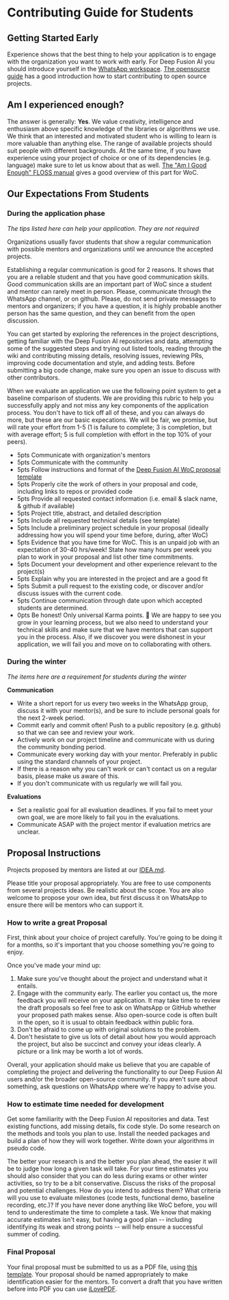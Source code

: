 # Contributing Guide for Students

## Getting Started Early

Experience shows that the best thing to help your application is to engage with the
organization you want to work with early. For Deep Fusion AI you should introduce yourself in the [WhatsApp workspace](https://chat.whatsapp.com/IrVPYeWtS0p8uEpvomBZFH). [The opensource guide](https://opensource.guide/how-to-contribute/) has a
good introduction how to start contributing to open source projects.

## Am I experienced enough?

The answer is generally: **Yes**. We value creativity, intelligence and
enthusiasm above specific knowledge of the libraries or algorithms we use. We
think that an interested and motivated student who is willing to learn is more
valuable than anything else. The range of available projects should suit people
with different backgrounds. At the same time, if you have experience using your
project of choice or one of its dependencies (e.g. language) make sure to let
us know about that as well.
[The "Am I Good Enough" FLOSS manual](http://write.flossmanuals.net/gsocstudentguide/am-i-good-enough/)
gives a good overview of this part for WoC.

## Our Expectations From Students

### During the application phase

*The tips listed here can help your application. They are not required*

Organizations usually favor students that show a regular communication with
possible mentors and organizations until we announce the accepted projects.

Establishing a regular communication is good for 2 reasons. It shows that you are a reliable student and that you have good communication skills. Good communication skills are an important part of WoC since a student and mentor can rarely meet in person. Please, communicate through the WhatsApp channel, or on github. Please, do not send private messages to mentors and organizers; if you have a question, it is highly probable another person has the same question, and they can benefit from the open discussion.

You can get started by exploring the references in the project descriptions, getting familiar with the Deep Fusion AI repositories and data, attempting some of the suggested steps and trying out listed tools, reading through the wiki and contributing missing details, resolving issues, reviewing PRs, improving code documentation and style, and adding tests.  Before submitting a big code change, make sure you open an issue to discuss with other contributors. 

When we evaluate an application we use the following point system to get a baseline comparison of students. We are providing this rubric to help you successfully apply and not miss any key components of the application process. You don't have to tick off all of these, and you can always do more, but these are our basic expecations. We will be fair, we promise, but will rate your effort from 1-5 (1 is failure to complete; 3 is completion, but with average effort; 5 is full completion with effort in the top 10% of your peers).

- 5pts Communicate with organization's mentors
- 5pts Communicate with the community
- 5pts Follow instructions and format of the [Deep Fusion AI WoC proposal template](https://github.com/DeepFusionAI/social-distance-detector/blob/master/STUDENT-proposal-template.md)
- 5pts Properly cite the work of others in your proposal and code, including links to repos or provided code
- 5pts Provide all requested contact information (i.e. email & slack name, & github if available)
- 5pts Project title, abstract, and detailed description
- 5pts Include all requested technical details (see template)
- 5pts Include a preliminary project schedule in your proposal (ideally addressing how you will spend your time before, during, after WoC)
- 5pts Evidence that you have time for WoC. This is an unpaid job with an expectation of 30-40 hrs/week! State how many hours per week you plan to work in your proposal and list other time commitments.
- 5pts Document your development and other experience relevant to the project(s)
- 5pts Explain why you are interested in the project and are a good fit
- 5pts Submit a pull request to the existing code, or discover and/or discuss issues with the current code.
- 5pts Continue communication through date upon which accepted students are determined.
- 0pts Be honest! Only universal Karma points. 🙂 We are happy to see you grow in your learning process, but we also need to understand your technical skills and make sure that we have mentors that can support you in the process. Also, if we discover you were dishonest in your application, we will fail you and move on to collaborating with others.

### During the winter

*The items here are a requirement for students during the winter*

**Communication**

- Write a short report for us every two weeks in the WhatsApp group, discuss it with your mentor(s), and be sure to include personal goals for the next 2-week period.
- Commit early and commit often! Push to a public repository (e.g. github) so
  that we can see and review your work.
- Actively work on our project timeline and communicate with us during the
  community bonding period.
- Communicate every working day with your mentor. Preferably in public using the
  standard channels of your project.
- If there is a reason why you can't work or can't contact us on a regular basis,
  please make us aware of this.
- If you don't communicate with us regularly we will fail you.

**Evaluations**

- Set a realistic goal for all evaluation deadlines. If you fail to meet your own goal, we are more likely to fail you in the evaluations.
- Communicate ASAP with the project mentor if evaluation metrics are unclear.

## Proposal Instructions

Projects proposed by mentors are listed at our [IDEA.md](https://github.com/DeepFusionAI/social-distance-detector/blob/master/IDEA.md).

Please title your proposal appropriately. You are free to use components from several projects ideas. Be realistic about the scope. You are also welcome to propose your own idea, but first discuss it on WhatsApp to ensure there will be mentors who can support it.

### How to write a great Proposal

First, think about your choice of project carefully. You're going to be doing it for a months, so it's important that you choose something you're going to enjoy. 

Once you've made your mind up:

1. Make sure you've thought about the project and understand what it entails.
2. Engage with the community early. The earlier you contact us, the more feedback you will receive on your application. It may take time to review the draft proposals so feel free to ask on WhatsApp or GitHub whether your proposed path makes sense. Also open-source code is often built in the open, so it is usual to obtain feedback within public fora.
3. Don't be afraid to come up with original solutions to the problem.
4. Don't hesistate to give us lots of detail about how you would approach the project, but also be succinct and convey your ideas clearly. A picture or a link may be worth a lot of words.

Overall, your application should make us believe that you are capable of completing the project and delivering the functionality to our Deep Fusion AI users and/or the broader open-source community. If you aren't sure about something, ask questions on WhatsApp where we're happy to advise you.

### How to estimate time needed for development
Get some familiarity with the Deep Fusion AI repositories and data. Test existing functions, add missing details, fix code style. Do some research on the methods and tools you plan to use. Install the needed packages and build a plan of how they will work together. Write down your algorithms in pseudo code. 

The better your research is and the better you plan ahead, the easier it will be to judge how long a given task will take. For
your time estimates you should also consider that you can do less during exams or other winter activities, so try to be a bit conservative. Discuss the risks of the proposal and potential challenges. How do you intend to address them? What criteria will you use to evaluate milestones (code tests, functional demo, baseline recording, etc.)? If you have never done anything like WoC before, you will tend to underestimate the time to complete a task. We know that making accurate estimates isn't easy, but having a good plan -- including identifying its weak and strong points -- will help ensure a successful summer of coding.

### Final Proposal

Your final proposal must be submitted to us as a PDF file, using [this template](https://github.com/DeepFusionAI/social-distance-detector/blob/master/STUDENT-proposal-template.md). Your proposal should be named appropriately to make identification easier for the mentors. To convert a draft that you have written
before into PDF you can use [iLovePDF](https://www.ilovepdf.com/).
